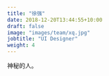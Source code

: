 ```yaml
---
title: "徐强"
date: 2018-12-20T13:44:55+10:00
draft: false
image: "images/team/xq.jpg"
jobtitle: "UI Designer"
weight: 4
---
```


神秘的人。
